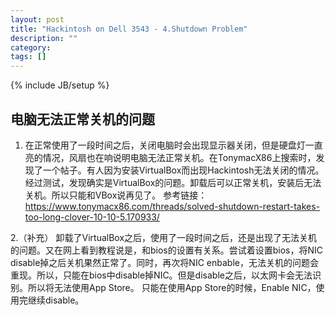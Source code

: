 ```yaml
---
layout: post
title: "Hackintosh on Dell 3543 - 4.Shutdown Problem"
description: ""
category: 
tags: []
---
```

{% include JB/setup %}

## 电脑无法正常关机的问题

1. 在正常使用了一段时间之后，关闭电脑时会出现显示器关闭，但是硬盘灯一直亮的情况，风扇也在响说明电脑无法正常关机。在TonymacX86上搜索时，发现了一个帖子。有人因为安装VirtualBox而出现Hackintosh无法关闭的情况。经过测试，发现确实是VirtualBox的问题。卸载后可以正常关机，安装后无法关机。所以只能和VBox说再见了。
参考链接：https://www.tonymacx86.com/threads/solved-shutdown-restart-takes-too-long-clover-10-10-5.170933/

2.（补充） 卸载了VirtualBox之后，使用了一段时间之后，还是出现了无法关机的问题。又在网上看到教程说是，和bios的设置有关系。尝试着设置bios，将NIC disable掉之后关机果然正常了。同时，再次将NIC enbable，无法关机的问题会重现。所以，只能在bios中disable掉NIC。但是disable之后，以太网卡会无法识别。所以将无法使用App Store。 只能在使用App Store的时候，Enable NIC，使用完继续disable。
